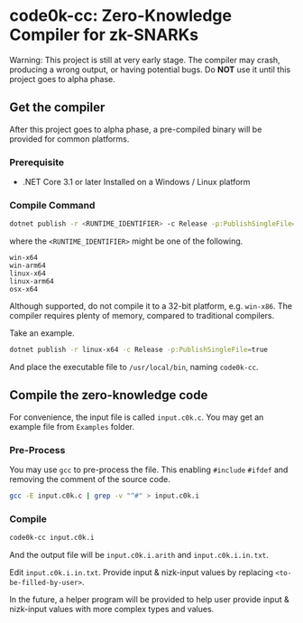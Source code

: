 # code0k-cc: Zero-Knowledge Compiler for zk-SNARKs

Warning: This project is still at very early stage. The compiler may crash, producing a wrong output, or having potential bugs. Do **NOT** use it until this project goes to alpha phase.

## Get the compiler

After this project goes to alpha phase, a pre-compiled binary will be provided for common platforms.

### Prerequisite

- .NET Core 3.1 or later Installed on a Windows / Linux platform

### Compile Command

```bash
dotnet publish -r <RUNTIME_IDENTIFIER> -c Release -p:PublishSingleFile=true
```

where the `<RUNTIME_IDENTIFIER>` might be one of the following.

```
win-x64
win-arm64
linux-x64
linux-arm64
osx-x64
```

Although supported, do not compile it to a 32-bit platform, e.g. `win-x86`. The compiler requires plenty of memory, compared to traditional compilers.



Take an example.


```bash
dotnet publish -r linux-x64 -c Release -p:PublishSingleFile=true
```

And place the executable file to `/usr/local/bin`, naming `code0k-cc`.

## Compile the zero-knowledge code

For convenience, the input file is called `input.c0k.c`. You may get an example file from `Examples` folder.  

### Pre-Process

You may use `gcc` to pre-process the file. This enabling `#include` `#ifdef` and removing the comment of the source code.

```bash
gcc -E input.c0k.c | grep -v "^#" > input.c0k.i
```

### Compile

```bash
code0k-cc input.c0k.i
```

And the output file will be `input.c0k.i.arith` and `input.c0k.i.in.txt`.

Edit `input.c0k.i.in.txt`. Provide input & nizk-input values by replacing `<to-be-filled-by-user>`. 

In the future, a helper program will be provided to help user provide input & nizk-input values with more complex types and values.
